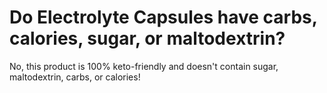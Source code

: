 # Do Electrolyte Capsules have carbs, calories, sugar, or maltodextrin?

No, this product is 100% keto-friendly and doesn't contain sugar, maltodextrin, carbs, or calories!